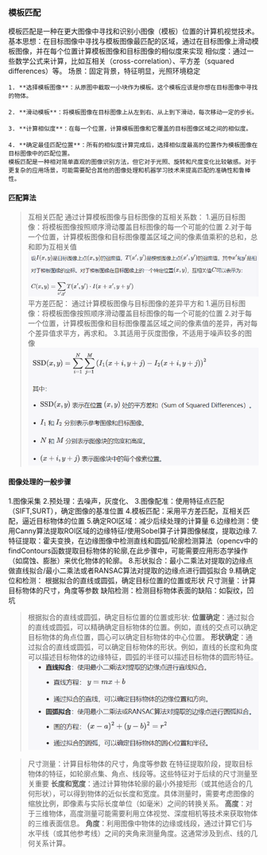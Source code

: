 ### 模板匹配
   模板匹配是一种在更大图像中寻找和识别小图像（模板）位置的计算机视觉技术。
   基本思想：在目标图像中寻找与模板图像最匹配的区域，通过在目标图像上滑动模板图像，并在每个位置计算模板图像和目标图像的相似度来实现
   相似度：通过一些数学公式来计算，比如互相关（cross-correlation）、平方差（squared differences）等。
   场景：固定背景，特征明显，光照环境稳定

    1. **选择模板图像**：从原图中截取一小块作为模板。这个模板应该是你想在目标图像中寻找的物体。

    2. **滑动模板**：将模板图像在目标图像上从左到右、从上到下滑动，每次移动一定的步长。

    3. **计算相似度**：在每一个位置，计算模板图像和它覆盖的目标图像区域之间的相似度。

    4. **确定最佳匹配位置**：所有的相似度计算完成后，选择相似度最高的位置作为模板图像在目标图像中的匹配位置。
    模板匹配是一种相对简单直观的图像识别方法，但它对于光照、旋转和尺度变化比较敏感。对于更复杂的应用场景，可能需要配合其他的图像处理和机器学习技术来提高匹配的准确性和鲁棒性。

#### 匹配算法
   >互相关匹配
    通过计算模板图像与目标图像的互相关系数：
    1.遍历目标图像：将模板图像按照顺序滑动覆盖目标图像的每一个可能的位置
    2.对于每一个位置，计算模板图像和目标图像覆盖区域之间的像素值乘积的总和，总和即为互相关值
    ![alt text](image-1.png)
   >平方差匹配：
   通过计算模板图像与目标图像的差异平方和
   1.遍历目标图像：将模板图像按照顺序滑动覆盖目标图像的每一个可能的位置
   2.对于每一个位置，计算模板图像和目标图像覆盖区域之间的像素值的差异，再对每个差异值求平方，再求和。
   3.其适用于灰度图像，不适用于噪声较多的图像
   ![alt text](image-2.png)


#### 图像处理的一般步骤
   1.图像采集
   2.预处理：去噪声，灰度化、
   3.图像配准：使用特征点匹配（SIFT,SURT），确定图像的基准位置
   4.模板匹配：采用平方差匹配，互相关匹配，逼近目标物体的位置
   5.确定ROI区域：减少后续处理的计算量
   6.边缘检测：使用Canny算法提取ROI区域的边缘特征/使用Sobel算子计算图像梯度，提取边缘
   7.特征提取：霍夫变换，在边缘图像中检测直线和圆弧/轮廓检测算法（opencv中的findContours函数提取目标物体的轮廓,在此步骤中，可能需要应用形态学操作（如腐蚀、膨胀）来优化物体的轮廓。
   8.形状拟合：最小二乘法对提取的边缘点做直线拟合/最小二乘法或者RANSAC算法对提取的边缘点进行圆弧拟合
   9.精确定位和检测：
    根据拟合的直线或圆弧，确定目标位置的位置或形状
    尺寸测量：计算目标物体的尺寸，角度等参数
    缺陷检测：检测目标物体表面的缺陷：如裂纹，凹坑


> 根据拟合的直线或圆弧，确定目标位置的位置或形状:
  **位置确定**：通过拟合的直线或圆弧，可以精确确定目标物体的位置。例如，直线的交点可以确定目标物体的角点位置，圆心可以确定目标物体的中心位置。
  **形状确定**：通过拟合的直线或圆弧，可以确定目标物体的形状。例如，直线的长度和角度可以描述目标物体的边缘特征，圆弧的半径可以描述目标物体的圆形特征。
  ![alt text](image-3.png)

>尺寸测量：计算目标物体的尺寸，角度等参数
   在特征提取阶段，提取目标物体的特征，如轮廓点集、角点、线段等。这些特征对于后续的尺寸测量至关重要
   **长度和宽度**：通过计算物体轮廓的最小外接矩形（或其他适合的几何形状），可以得到物体的近似长度和宽度。具体测量时，需要考虑图像的缩放比例，即像素与实际长度单位（如毫米）之间的转换关系。
   **高度**：对于三维物体，高度测量可能需要利用立体视觉、深度相机等技术来获取物体的三维表面信息。
   **角度**：利用图像中物体的边缘或线段，通过计算它们与水平线（或其他参考线）之间的夹角来测量角度。这通常涉及到点、线的几何关系计算。


   

